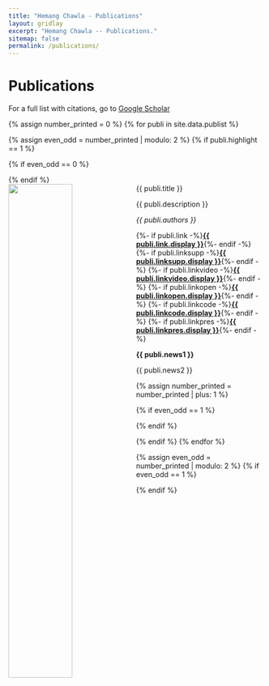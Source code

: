 ```yaml
---
title: "Hemang Chawla - Publications"
layout: gridlay
excerpt: "Hemang Chawla -- Publications."
sitemap: false
permalink: /publications/
---
```



# Publications

For a full list with citations, go to [Google Scholar](https://scholar.google.ch/citations?user=_58RpMgAAAAJ)

{% assign number_printed = 0 %}
{% for publi in site.data.publist %}

{% assign even_odd = number_printed | modulo: 2 %}
{% if publi.highlight == 1 %}

{% if even_odd == 0 %}
<div class="row">
{% endif %}

<div class="col-sm-6 clearfix">
 <div class="well">
  <pubtit style="text-align: justify">{{ publi.title }}</pubtit>
  <img src="{{ site.url }}{{ site.baseurl }}/images/pubpic/{{ publi.image }}" class="img-responsive" width="50%" style="float: left" />
  <p style="text-align: justify">{{ publi.description }}</p>
  <p><em>{{ publi.authors }}</em></p>
  {%- if publi.link -%}<strong><a href="{{ publi.link.url }}">{{ publi.link.display }}</a></strong>{%- endif -%}
  {%- if publi.linksupp -%}<strong><a href="{{ publi.linksupp.url }}">{{ publi.linksupp.display }}</a></strong>{%- endif -%}
  {%- if publi.linkvideo -%}<strong><a href="{{ publi.linkvideo.url }}">{{ publi.linkvideo.display }}</a></strong>{%- endif -%}
  {%- if publi.linkopen -%}<strong><a href="{{ publi.linkopen.url }}">{{ publi.linkopen.display }}</a></strong>{%- endif -%} 
  {%- if publi.linkcode -%}<strong><a href="{{ publi.linkcode.url }}">{{ publi.linkcode.display }}</a></strong>{%- endif -%} 
  {%- if publi.linkpres -%}<strong><a href="{{ publi.linkpres.url }}">{{ publi.linkpres.display }}</a></strong>{%- endif -%}

  <p class="text-danger"><strong> {{ publi.news1 }}</strong></p>
  <p> {{ publi.news2 }}</p>
 </div>
</div>

{% assign number_printed = number_printed | plus: 1 %}

{% if even_odd == 1 %}
</div>
{% endif %}

{% endif %}
{% endfor %}

{% assign even_odd = number_printed | modulo: 2 %}
{% if even_odd == 1 %}
</div>
{% endif %}

<p> &nbsp; </p>
